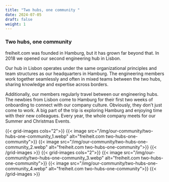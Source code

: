 ```yaml
---
title: "Two hubs, one community "
date: 2024-07-05
draft: false
weight: 1
---
```


### Two hubs, one community

freiheit.com was founded in Hamburg, but it has grown far beyond that. In 2018 we opened our second engineering hub in Lisbon.

Our hub in Lisbon operates under the same organizational principles and team structures as our headquarters in Hamburg. The engineering members work together seamlessly and often in mixed teams between the two hubs, sharing knowledge and expertise across borders.

Additionally, our members regularly travel between our engineering hubs. The newbies from Lisbon come to Hamburg for their first two weeks of onboarding to connect with our company culture. Obviously, they don’t just come to work. A big part of the trip is exploring Hamburg and enjoying time with their new colleagues. Every year, the whole company meets for our Summer and Christmas Events.

{{< grid-images cols="2">}}
    {{< image src="/img/our-community/two-hubs-one-community_1.webp" alt="freiheit.com two-hubs-one-community">}}
    {{< image src="/img/our-community/two-hubs-one-community_2.webp" alt="freiheit.com two-hubs-one-community">}}
{{< /grid-images >}}
{{< grid-images cols="2">}}
    {{< image src="/img/our-community/two-hubs-one-community_3.webp" alt="freiheit.com two-hubs-one-community">}}
    {{< image src="/img/our-community/two-hubs-one-community_4.webp" alt="freiheit.com two-hubs-one-community">}}
{{< /grid-images >}}
